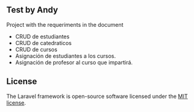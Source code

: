 
## Test by Andy

Project with the requeriments in the document

- CRUD de estudiantes
- CRUD de catedraticos
- CRUD de cursos
- Asignación de estudiantes a los cursos.
- Asignación de profesor al curso que impartirá.

## License

The Laravel framework is open-source software licensed under the [MIT license](https://opensource.org/licenses/MIT).
